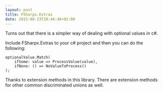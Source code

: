 ```yaml
---
layout: post
title: FSharpx.Extras
date: 2015-08-23T20:44:46+02:00
---
```


Turns out that there is a simpler way of dealing with optional values in c#.

Include FSharpx.Extras to your c# project and then you can do the following:

    optionalValue.Match( 
        ifSome: value => ProcessValue(value),
        ifNone: () => NoValueToProcess()
    );

Thanks to extension methods in this library. There are extension methods for other common discriminated unions as well.


